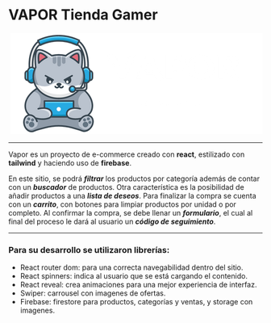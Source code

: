 # VAPOR Tienda Gamer

<p align=right> <img src="https://github.com/S-viguie/Vapor/blob/master/src/assets/logo.png?raw=true" alt="logo"> </p>

---

Vapor es un proyecto de e-commerce creado con **react**, estilizado con **tailwind** y haciendo uso de **firebase**.

En este sitio, se podrá ***filtrar*** los productos por categoría además de contar con un ***buscador*** de productos. 
Otra característica es la posibilidad de añadir productos a una ***lista de deseos***.
Para finalizar la compra se cuenta con un ***carrito***, con botones para limpiar productos por unidad o por completo. 
Al confirmar la compra, se debe llenar un ***formulario***, el cual al final del proceso le dará al usuario un ***código de seguimiento***.

---

### Para su desarrollo se utilizaron librerías:

- React router dom: para una correcta navegabilidad dentro del sitio.
- React spinners: indica al usuario que se está cargando el contenido.
- React reveal: crea animaciones para una mejor experiencia de interfaz.
- Swiper: carrousel con imagenes de ofertas.
- Firebase: firestore para productos, categorías y ventas, y storage con imagenes.